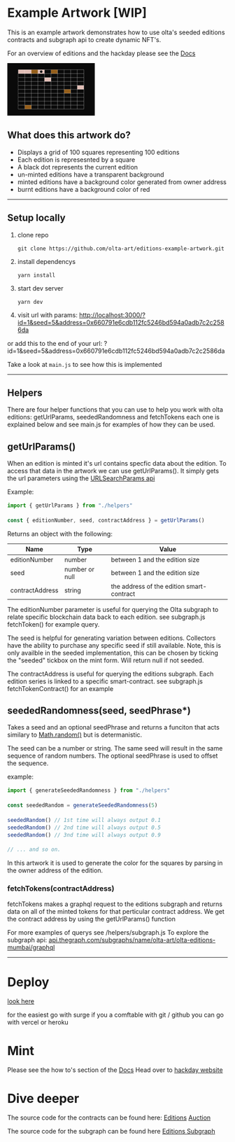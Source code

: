 # Example Artwork [WIP]

This is an example artwork demonstrates how to use olta's seeded editions contracts and subgraph api to create dynamic NFT's.

For an overview of editions and the hackday please see the [Docs](https://docs.google.com/document/d/e/2PACX-1vQWkxuSKm9-04ya0lVYsn-P3qaIOu8ipDA0_sz_-csjlRB1PDA4ecQM65XZgt_1R4amcx2Bn0thTeT3/pub)

<img src="./assets/example-artwork.png" alt="example-artwork" width="200"/> 

## What does this artwork do?
- Displays a grid of 100 squares representing 100 editions
- Each edition is represesnted by a square
- A black dot represents the current edition
- un-minted editions have a transparent background
- minted editions have a background color generated from owner address
- burnt editions have a background color of red

---

## Setup locally

1. clone repo

   ```
   git clone https://github.com/olta-art/editions-example-artwork.git
   ```

2. install dependencys

   ```
   yarn install
   ```

3. start dev server

   ```
   yarn dev
   ```

4. visit url with params: [http://localhost:3000/?id=1&seed=5&address=0x660791e6cdb112fc5246bd594a0adb7c2c2586da](http://localhost:3000/?id=1&seed=5&address=0x660791e6cdb112fc5246bd594a0adb7c2c2586da)

or add this to the end of your url: ?id=1&seed=5&address=0x660791e6cdb112fc5246bd594a0adb7c2c2586da

Take a look at `main.js` to see how this is implemented

---


## Helpers
There are four helper functions that you can use to help you work with olta editions: getUrlParams, seededRandomness and fetchTokens
each one is explained below and see main.js for examples of how they can be used.

## getUrlParams()
When an edition is minted it's url contains specfic data about the edition. To access that data in the artwork we can use getUrlParams().
It simply gets the url parameters using the [URLSearchParams api](https://developer.mozilla.org/en-US/docs/Web/API/URLSearchParams)

Example:

```js
import { getUrlParams } from "./helpers"

const { editionNumber, seed, contractAddress } = getUrlParams()
```

Returns an object with the following:

| Name | Type | Value |
|---|---|---|
| editionNumber | number | between 1 and the edition size |
| seed | number or null | between 1 and the edition size |
| contractAddress | string | the address of the edition smart-contract |

The editionNumber parameter is useful for querying the Olta subgraph to relate specific blockchain data back to each edition. see subgraph.js fetchToken() for example query.

The seed is helpful for generating variation between editions. Collectors have the ability to purchase any specific seed if still available. Note, this is only availble in the seeded implementation, this can be chosen by ticking the "seeded" tickbox on the mint form. Will return null if not seeded.

The contractAddress is useful for querying the editions subgraph. Each edition series is linked to a specific smart-contract. see subgraph.js fetchTokenContract() for an example

## seededRandomness(seed, seedPhrase*)

Takes a seed and an optional seedPhrase and returns a funciton that acts similary to [Math.random()](https://developer.mozilla.org/en-US/docs/Web/JavaScript/Reference/Global_Objects/Math/random) but is determanistic.

The seed can be a number or string. The same seed will result in the same sequence of random numbers. The optional seedPhrase is used to offset the sequence.

example:
```js
import { generateSeededRandomness } from "./helpers"

const seededRandom = generateSeededRandomness(5)

seededRandom() // 1st time will always output 0.1
seededRandom() // 2nd time will always output 0.5
seededRandom() // 3nd time will always output 0.9

// ... and so on.
```

In this artwork it is used to generate the color for the squares by parsing in the owner address of the edition.

### fetchTokens(contractAddress)

fetchTokens makes a graphql request to the editions subgraph and returns data on all of the minted tokens for that perticular contract address. We get the contract address by using the getUrlParams() function

For more examples of querys see /helpers/subgraph.js
To explore the subgraph api: [api.thegraph.com/subgraphs/name/olta-art/olta-editions-mumbai/graphql](https://api.thegraph.com/subgraphs/name/olta-art/olta-editions-mumbai/graphql)

---

# Deploy

[look here](https://vitejs.dev/guide/static-deploy.html#surge)

for the easiest go with surge
if you a comftable with git / github you can go with vercel or heroku

# Mint

Please see the how to's section of the [Docs](https://docs.google.com/document/d/e/2PACX-1vQWkxuSKm9-04ya0lVYsn-P3qaIOu8ipDA0_sz_-csjlRB1PDA4ecQM65XZgt_1R4amcx2Bn0thTeT3/pub)
Head over to [hackday website](http://shiny-bassoon.surge.sh/create.html)


# Dive deeper

The source code for the contracts can be found here:
[Editions](https://github.com/olta-art/olta-nft-editions)
[Auction](https://github.com/olta-art/editions-auction)

The source code for the subgraph can be found here
[Editions Subgraph](https://github.com/olta-art/editions-subgraph)